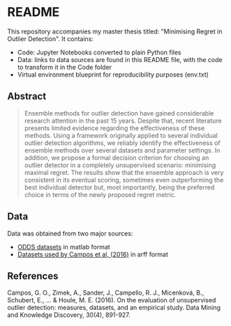 # README

This repository accompanies my master thesis titled: "Minimising Regret in Outlier Detection". It contains:

  - Code: Jupyter Notebooks converted to plain Python files
  - Data: links to data sources are found in this README file, with the code to transform it in the Code folder
  - Virtual environment blueprint for reproducibility purposes (env.txt)

## Abstract

> Ensemble methods for outlier detection have gained considerable research attention in the past 15 years. Despite that, recent literature presents limited evidence regarding the effectiveness of these methods. Using a framework originally applied to several individual outlier detection algorithms, we reliably identify the effectiveness of ensemble methods over several datasets and parameter settings. In addition, we propose a formal decision criterion for choosing an outlier detector in a completely unsupervised scenario: minimising maximal regret. The results show that the ensemble approach is very consistent in its eventual scoring, sometimes even outperforming the best individual detector but, most importantly, being the preferred choice in terms of the newly proposed regret metric.

## Data

Data was obtained from two major sources:
  - [ODDS datasets][odds] in matlab format
  - [Datasets used by Campos et al, (2016)][campos et al datasets] in arff format

## References
Campos, G. O., Zimek, A., Sander, J., Campello, R. J., Micenková, B., Schubert, E., ... & Houle, M. E. (2016). 
On the evaluation of unsupervised outlier detection: measures, datasets, and an empirical study. Data Mining and Knowledge Discovery, 30(4), 891-927.

[//]: # 


   [odds]: <http://odds.cs.stonybrook.edu/>
   [campos et al datasets]: <http://www.dbs.ifi.lmu.de/research/outlier-evaluation/DAMI/>

